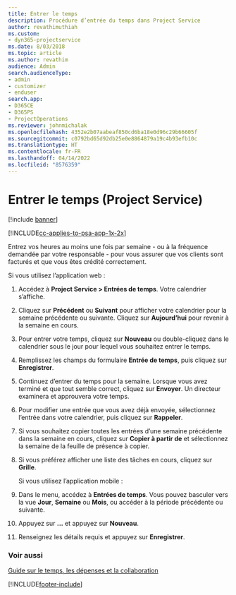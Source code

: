 ```yaml
---
title: Entrer le temps
description: Procédure d’entrée du temps dans Project Service
author: revathimuthiah
ms.custom:
- dyn365-projectservice
ms.date: 8/03/2018
ms.topic: article
ms.author: revathim
audience: Admin
search.audienceType:
- admin
- customizer
- enduser
search.app:
- D365CE
- D365PS
- ProjectOperations
ms.reviewer: johnmichalak
ms.openlocfilehash: 4352e2b07aabeaf850cd6ba18e0d96c29b66605f
ms.sourcegitcommit: c0792bd65d92db25e0e8864879a19c4b93efb10c
ms.translationtype: HT
ms.contentlocale: fr-FR
ms.lasthandoff: 04/14/2022
ms.locfileid: "8576359"
---
```

# <a name="enter-time-project-service"></a>Entrer le temps (Project Service)

[!include [banner](../includes/psa-now-project-operations.md)]

[!INCLUDE[cc-applies-to-psa-app-1x-2x](../includes/cc-applies-to-psa-app-1x-2x.md)]

Entrez vos heures au moins une fois par semaine - ou à la fréquence demandée par votre responsable - pour vous assurer que vos clients sont facturés et que vous êtes crédité correctement.  
  
 Si vous utilisez l’application web :  
  
1. Accédez à **Project Service > Entrées de temps**. Votre calendrier s’affiche.  
  
2. Cliquez sur **Précédent** ou **Suivant** pour afficher votre calendrier pour la semaine précédente ou suivante. Cliquez sur **Aujourd’hui** pour revenir à la semaine en cours.  
  
3. Pour entrer votre temps, cliquez sur **Nouveau** ou double-cliquez dans le calendrier sous le jour pour lequel vous souhaitez entrer le temps.  
  
4. Remplissez les champs du formulaire **Entrée de temps**, puis cliquez sur **Enregistrer**.  
  
5. Continuez d’entrer du temps pour la semaine. Lorsque vous avez terminé et que tout semble correct, cliquez sur **Envoyer**. Un directeur examinera et approuvera votre temps.  
  
6. Pour modifier une entrée que vous avez déjà envoyée, sélectionnez l’entrée dans votre calendrier, puis cliquez sur **Rappeler**.  
  
7. Si vous souhaitez copier toutes les entrées d’une semaine précédente dans la semaine en cours, cliquez sur **Copier à partir de** et sélectionnez la semaine de la feuille de présence à copier.  
  
8. Si vous préférez afficher une liste des tâches en cours, cliquez sur **Grille**.  
  
   Si vous utilisez l’application mobile :  
  
9. Dans le menu, accédez à **Entrées de temps**.     Vous pouvez basculer vers la vue **Jour**, **Semaine** ou **Mois**, ou accéder à la période précédente ou suivante.  
  
10. Appuyez sur **…** et appuyez sur **Nouveau**.  
  
11. Renseignez les détails requis et appuyez sur **Enregistrer**.  
  
### <a name="see-also"></a>Voir aussi  
 [Guide sur le temps, les dépenses et la collaboration](../psa/time-expense-collaboration-guide.md)


[!INCLUDE[footer-include](../includes/footer-banner.md)]
